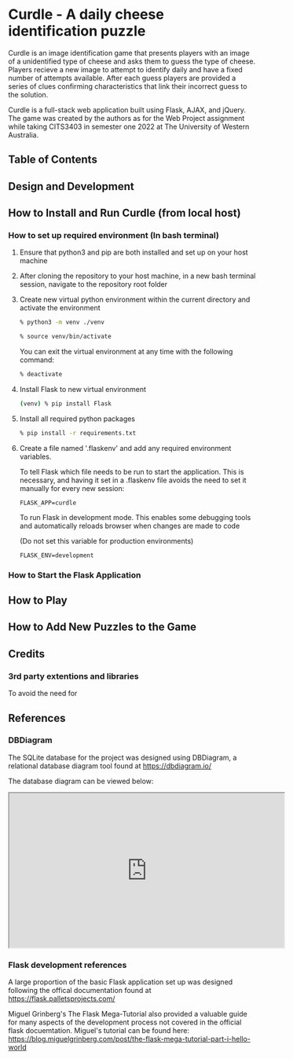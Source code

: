 <!-- This document needs to be formatted using Markdown as stated in the last slide
	 of the Agile Development lecture slides. -->

Curdle - A daily cheese identification puzzle
=============================================

Curdle is an image identification game that presents players with an image of a unidentified type of cheese and asks them to guess the type of cheese. Players recieve a new image to attempt to identify daily and have a fixed number of attempts available. After each guess players are provided a series of clues confirming characteristics that link their incorrect guess to the solution.

Curdle is a full-stack web application built using Flask, AJAX, and jQuery. The game was created by the authors as for the Web Project assignment while taking CITS3403 in semester one 2022 at The University of Western Australia.

Table of Contents
-----------------

Design and Development
----------------------

How to Install and Run Curdle (from local host)
-----------------------------------------------

### How to set up required environment (In bash terminal)

1. Ensure that python3 and pip are both installed and set up on your host machine

2. After cloning the repository to your host machine, in a new bash terminal session, navigate to the repository root folder

3. Create new virtual python environment within the current directory and activate the environment

   ```bash
   % python3 -m venv ./venv
   ```

   ```bash
   % source venv/bin/activate
   ```

   You can exit the virtual environment at any time with the following command:

   ```bash
   % deactivate
   ```

4. Install Flask to new virtual environment

   ```bash
   (venv) % pip install Flask
   ```

5. Install all required python packages 

   ```bash
   % pip install -r requirements.txt
   ```

6. Create a file named '.flaskenv' and add any required environment variables. 
   
   To tell Flask which file needs to be run to start the application. This is necessary, and having it set in a .flaskenv file avoids the need to set it manually for every new session:

   ```FLASK_APP=curdle```

   To run Flask in development mode. This enables some debugging tools and automatically reloads browser when changes are made to code
   
   (Do not set this variable for production environments)

   ```FLASK_ENV=development```

### How to Start the Flask Application

How to Play
-----------

How to Add New Puzzles to the Game
----------------------------------

Credits
-------

### 3rd party extentions and libraries

To avoid the need for 

References
-------------------

### DBDiagram

The SQLite database for the project was designed using DBDiagram, a relational database diagram tool found at https://dbdiagram.io/

The database diagram can be viewed below:

<iframe width="560" height="315" src='https://dbdiagram.io/embed/627fc6307f945876b61ae11e'> </iframe>

### Flask development references

A large proportion of the basic Flask application set up was designed following the offical documentation found at https://flask.palletsprojects.com/

Miguel Grinberg's The Flask Mega-Tutorial also provided a valuable guide for many aspects of the development process not covered in the official flask docuemtation. Miguel's tutorial can be found here: https://blog.miguelgrinberg.com/post/the-flask-mega-tutorial-part-i-hello-world

